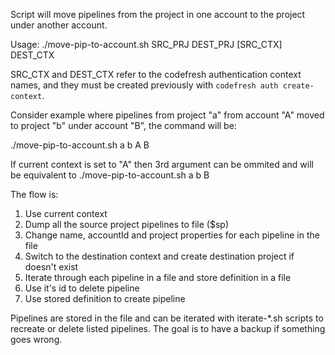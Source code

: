 Script will move pipelines from the project in one account to the project under another account.

Usage:  ./move-pip-to-account.sh SRC_PRJ DEST_PRJ [SRC_CTX] DEST_CTX

SRC_CTX and DEST_CTX refer to the codefresh authentication context names, and they must be created previously with `codefresh auth create-context`.

Consider example where pipelines from project "a" from account "A" moved to project "b" under account "B", the command will be:

  ./move-pip-to-account.sh a b A B

If current context is set to "A" then 3rd argument can be ommited and will be equivalent to    ./move-pip-to-account.sh a b B

The flow is:

  1. Use current context
  2. Dump all the source project pipelines to file ($sp)
  3. Change name, accountId and project properties for each pipeline in the file
  4. Switch to the destination context and create destination project if doesn't exist
  5. Iterate through each pipeline in a file and store definition in a file
  6. Use it's id to delete pipeline
  7. Use stored definition to create pipeline

Pipelines are stored in the file and can be iterated with iterate-\*.sh scripts to recreate or delete listed pipelines. The goal is to have a backup if
something goes wrong.

